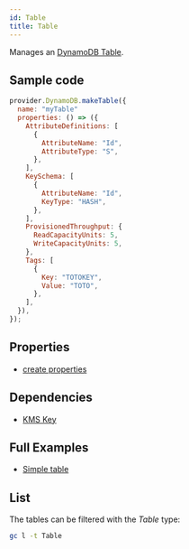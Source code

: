 ```yaml
---
id: Table
title: Table
---
```


Manages an [DynamoDB Table](https://console.aws.amazon.com/dynamodbv2/home?#tables).

## Sample code

```js
provider.DynamoDB.makeTable({
  name: "myTable"
  properties: () => ({
    AttributeDefinitions: [
      {
        AttributeName: "Id",
        AttributeType: "S",
      },
    ],
    KeySchema: [
      {
        AttributeName: "Id",
        KeyType: "HASH",
      },
    ],
    ProvisionedThroughput: {
      ReadCapacityUnits: 5,
      WriteCapacityUnits: 5,
    },
    Tags: [
      {
        Key: "TOTOKEY",
        Value: "TOTO",
      },
    ],
  }),
});
```

## Properties

- [create properties](https://docs.aws.amazon.com/AWSJavaScriptSDK/latest/AWS/DynamoDB.html#createTable-property)

## Dependencies

- [KMS Key](../KMS/Key.md)

## Full Examples

- [Simple table](https://github.com/grucloud/grucloud/tree/main/examples/aws/dynamodb/table)

## List

The tables can be filtered with the _Table_ type:

```sh
gc l -t Table
```

```txt

```
